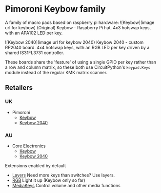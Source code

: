# Pimoroni Keybow family

A family of macro pads based on raspberry pi hardware:
![Keybow](image url for keybow)
(Original) Keybow - Raspberry Pi hat. 4x3 hotswap keys, with an APA102 LED per key.

![Keybow 2040](image url for keybow 2040)
Keybow 2040 - custom RP2040 board. 4x4 hotswap keys, with an RGB LED per key driven by a shared IS31FL3731 controller.

These boards share the 'feature' of using a single GPIO per key rather than a row and column matrix, so these both
use CircuitPython's `keypad.Keys` module instead of the regular KMK matrix scanner.


## Retailers
### UK
- Pimoroni
  - [Keybow](https://shop.pimoroni.com/products/keybow)
  - [Keybow 2040](https://shop.pimoroni.com/products/keybow-2040)

### AU
- Core Electronics
  - [Keybow](https://core-electronics.com.au/pimoroni-keybow-mini-mechanical-keyboard-kit-clicky-keys.html)
  - [Keybow 2040](https://core-electronics.com.au/pimoroni-keybow-2040-tactile-keys.html)

Extensions enabled by default  
- [Layers](/docs/en/layers.md) Need more keys than switches? Use layers.
- [RGB](/docs/en/rgb.md) Light it up (Keybow only so far)
- [MediaKeys](/docs/en/media_keys.md) Control volume and other media functions
